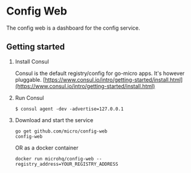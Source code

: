 # Config Web

The config web is a dashboard for the config service. 

## Getting started

1. Install Consul

	Consul is the default registry/config for go-micro apps. It's however pluggable.
	[https://www.consul.io/intro/getting-started/install.html](https://www.consul.io/intro/getting-started/install.html)

2. Run Consul
	```
	$ consul agent -dev -advertise=127.0.0.1
	```

3. Download and start the service

	```shell
	go get github.com/micro/config-web
	config-web
	```

	OR as a docker container

	```shell
	docker run microhq/config-web --registry_address=YOUR_REGISTRY_ADDRESS
	```

